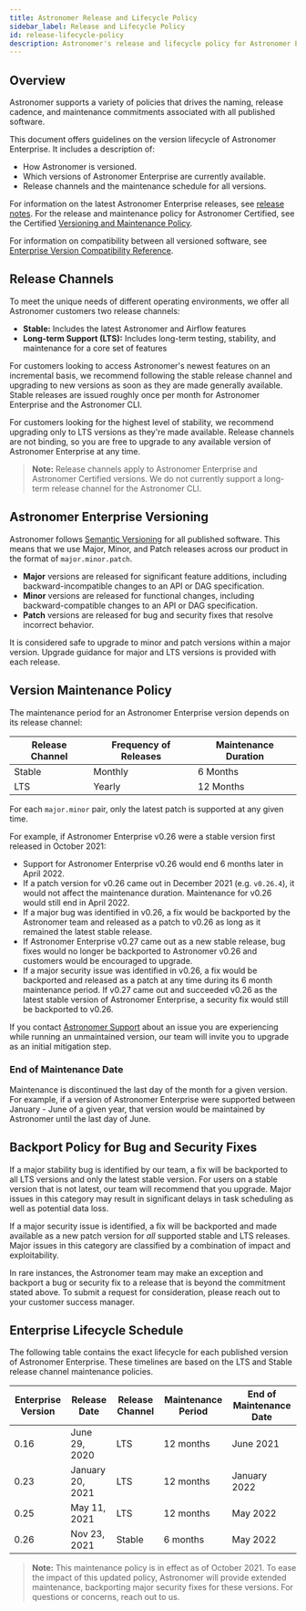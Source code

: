 ```yaml
---
title: Astronomer Release and Lifecycle Policy
sidebar_label: Release and Lifecycle Policy
id: release-lifecycle-policy
description: Astronomer's release and lifecycle policy for Astronomer Enterprise.
---
```


## Overview

Astronomer supports a variety of policies that drives the naming, release cadence, and maintenance commitments associated with all published software.

This document offers guidelines on the version lifecycle of Astronomer Enterprise. It includes a description of:

- How Astronomer is versioned.
- Which versions of Astronomer Enterprise are currently available.
- Release channels and the maintenance schedule for all versions.

For information on the latest Astronomer Enterprise releases, see [release notes](release-notes.md). For the release and maintenance policy for Astronomer Certified, see the Certified [Versioning and Maintenance Policy](ac-support-policy.md).

For information on compatibility between all versioned software, see [Enterprise Version Compatibility Reference](release-lifecycle-policy.md).

## Release Channels

To meet the unique needs of different operating environments, we offer all Astronomer customers two release channels:

- **Stable:** Includes the latest Astronomer and Airflow features
- **Long-term Support (LTS):** Includes long-term testing, stability, and maintenance for a core set of features

For customers looking to access Astronomer's newest features on an incremental basis, we recommend following the stable release channel and upgrading to new versions as soon as they are made generally available. Stable releases are issued roughly once per month for Astronomer Enterprise and the Astronomer CLI.

For customers looking for the highest level of stability, we recommend upgrading only to LTS versions as they're made available. Release channels are not binding, so you are free to upgrade to any available version of Astronomer Enterprise at any time.

> **Note:** Release channels apply to Astronomer Enterprise and Astronomer Certified versions. We do not currently support a long-term release channel for the Astronomer CLI.

## Astronomer Enterprise Versioning

Astronomer follows [Semantic Versioning](https://semver.org/) for all published software. This means that we use Major, Minor, and Patch releases across our product in the format of `major.minor.patch`.

- **Major** versions are released for significant feature additions, including backward-incompatible changes to an API or DAG specification.
- **Minor** versions are released for functional changes, including backward-compatible changes to an API or DAG specification.
- **Patch** versions are released for bug and security fixes that resolve incorrect behavior.

It is considered safe to upgrade to minor and patch versions within a major version. Upgrade guidance for major and LTS versions is provided with each release.

## Version Maintenance Policy

The maintenance period for an Astronomer Enterprise version depends on its release channel:

| Release Channel | Frequency of Releases | Maintenance Duration |
| --------------- | --------------------- | -------------------- |
| Stable          | Monthly               | 6 Months             |
| LTS             | Yearly                | 12 Months            |

For each `major.minor` pair, only the latest patch is supported at any given time.

For example, if Astronomer Enterprise v0.26 were a stable version first released in October 2021:

- Support for Astronomer Enterprise v0.26 would end 6 months later in April 2022.
- If a patch version for v0.26 came out in December 2021 (e.g. `v0.26.4`), it would not affect the maintenance duration. Maintenance for v0.26 would still end in April 2022.
- If a major bug was identified in v0.26, a fix would be backported by the Astronomer team and released as a patch to v0.26 as long as it remained the latest stable release.
- If Astronomer Enterprise v0.27 came out as a new stable release, bug fixes would no longer be backported to Astronomer v0.26 and customers would be encouraged to upgrade.
- If a major security issue was identified in v0.26, a fix would be backported and released as a patch at any time during its 6 month maintenance period. If v0.27 came out and succeeded v0.26 as the latest stable version of Astronomer Enterprise, a security fix would still be backported to v0.26.

If you contact [Astronomer Support](https://support.astronomer.io) about an issue you are experiencing while running an unmaintained version, our team will invite you to upgrade as an initial mitigation step.

### End of Maintenance Date

Maintenance is discontinued the last day of the month for a given version. For example, if a version of Astronomer Enterprise were supported between January - June of a given year, that version would be maintained by Astronomer until the last day of June.

## Backport Policy for Bug and Security Fixes

If a major stability bug is identified by our team, a fix will be backported to all LTS versions and only the latest stable version. For users on a stable version that is not latest, our team will recommend that you upgrade. Major issues in this category may result in significant delays in task scheduling as well as potential data loss.

If a major security issue is identified, a fix will be backported and made available as a new patch version for _all_ supported stable and LTS releases. Major issues in this category are classified by a combination of impact and exploitability.

In rare instances, the Astronomer team may make an exception and backport a bug or security fix to a release that is beyond the commitment stated above. To submit a request for consideration, please reach out to your customer success manager.

## Enterprise Lifecycle Schedule

The following table contains the exact lifecycle for each published version of Astronomer Enterprise. These timelines are based on the LTS and Stable release channel maintenance policies.

| Enterprise Version | Release Date     | Release Channel | Maintenance Period | End of Maintenance Date |
| ------------------ | ---------------- | --------------- | ------------------ | ----------------------- |
| 0.16               | June 29, 2020    | LTS             | 12 months          | June 2021               |
| 0.23               | January 20, 2021 | LTS             | 12 months          | January 2022            |
| 0.25               | May 11, 2021     | LTS             | 12 months          | May 2022                |
| 0.26               | Nov 23, 2021     | Stable          | 6 months           | May 2022                |

> **Note:** This maintenance policy is in effect as of October 2021. To ease the impact of this updated policy, Astronomer will provide extended maintenance, backporting major security fixes for these versions. For questions or concerns, reach out to us.
